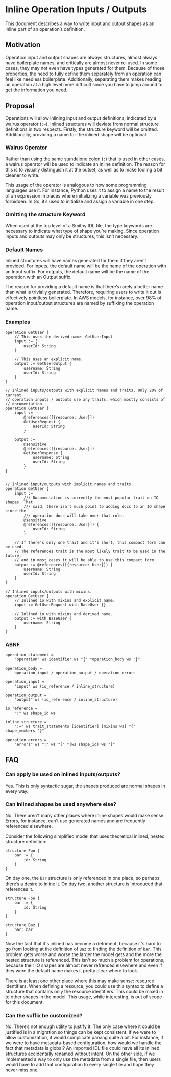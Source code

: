 # Inline Operation Inputs / Outputs

This document describes a way to write input and output shapes as an inline
part of an operation’s definition.

## Motivation

Operation input and output shapes are always structures, almost always have
boilerplate names, and critically are almost never re-used. In some cases, they
may not even have types generated for them. Because of those properties, the
need to fully define them separately from an operation can feel like needless
boilerplate. Additionally, separating them makes reading an operation at a high
level more difficult since you have to jump around to get the information you
need.

## Proposal

Operations will allow inlining input and output definitions, indicated by a
walrus operator (`:=`). Inlined structures will deviate from normal
structure definitions in two respects. Firstly, the structure keyword will be
omitted. Additionally, providing a name for the inlined shape will be optional.

### Walrus Operator

Rather than using the same standalone colon (`:`) that is used in other
cases, a walrus operator will be used to indicate an inline definition. The
reason for this is to visually distinguish it at the outset, as well as to make
tooling a bit cleaner to write.

This usage of the operator is analogous to how some programming languages use
it. For instance, Python uses it to assign a name to the result of an
expression in places where initializing a variable was previously forbidden.
In Go, it’s used to initialize and assign a variable in one step.

### Omitting the structure Keyword

When used at the top level of a Smithy IDL file, the type keywords are
necessary to indicate what type of shape you’re making. Since operation
inputs and outputs may only be structures, this isn’t necessary.

### Default Names

Inlined structures will have names generated for them if they aren’t
provided. For inputs, the default name will be the name of the operation with
an Input suffix. For outputs, the default name will be the name of the
operation with an Output suffix.

The reason for providing a default name is that there’s rarely a better name
than what is trivially generated. Therefore, requiring users to write it out
is effectively pointless boilerplate. In AWS models, for instance, over 98% of
operation input/output structures are named by suffixing the operation name.

### Examples

```
operation GetUser {
    // This uses the derived name: GetUserInput
    input := {
        userId: String
    }

    // This uses an explicit name.
    output := GetUserOutput {
        username: String
        userId: String
    }
}

// Inlined inputs/outputs with explicit names and traits. Only 20% of current
// operation inputs / outputs use any traits, which mostly consists of
// documentation.
operation GetUser {
    input :=
        @references([{resource: User}])
        GetUserRequest {
            userId: String
        }

    output :=
        @sensitive
        @references([{resource: User}])
        GetUserResponse {
            username: String
            userId: String
        }
}


// Inlined input/outputs with implicit names and traits.
operation GetUser {
    input :=
        /// Documentation is currently the most popular trait on IO shapes. That
        /// said, there isn't much point to adding docs to an IO shape since the
        /// operation docs will take over that role.
        @sensitive
        @references([{resource: User}]) {
            userId: String
        }

    // If there's only one trait and it's short, this compact form can be used.
    // The references trait is the most likely trait to be used in the future,
    // and in most cases it will be able to use this compact form.
    output := @references([{resource: User}]) {
        username: String
        userId: String
    }
}

// Inlined inputs/outputs with mixins.
operation GetUser {
    // Inlined io with mixins and explicit name.
    input := GetUserRequest with BaseUser {}

    // Inlined io with mixins and derived name.
    output := with BaseUser {
        username: String
    }
}
```

### ABNF

```
operation_statement =
    "operation" ws identifier ws "{" *operation_body ws "}"

operation_body =
    operation_input / operation_output / operation_errors

operation_input =
    "input" ws (io_reference / inline_structure)

operation_output =
    "output" ws (io_reference / inline_structure)

io_reference =
    ":" ws shape_id ws

inline_structure =
    ":=" ws trait_statements [identifier] [mixins ws] "{" shape_members "}"

operation_errors =
    "errors" ws ":" ws "[" *(ws shape_id) ws "]"
```

## FAQ

### Can apply be used on inlined inputs/outputs?

Yes. This is only syntactic sugar, the shapes produced are normal shapes in
every way.

### Can inlined shapes be used anywhere else?

No. There aren't many other places where inline shapes would make sense. Errors,
for instance, can’t use generated names and are frequently referenced elsewhere.

Consider the following simplified model that uses theoretical inlined, nested
structure definition:

```
structure Foo {
    bar := {
        id: String
    }
}
```

On day one, the `bar` structure is only referenced in one place, so perhaps
there’s a desire to inline it. On day two, another structure is introduced that
references it.

```
structure Foo {
    bar := {
        id: String
    }
}

structure Baz {
    bar: bar
}
```

Now the fact that it's inlined has become a detriment, because it's hard to go
from looking at the definition of `Baz` to finding the definition of `bar`. This
problem gets worse and worse the larger the model gets and the more the nested
structure is referenced. This isn't so much a problem for operations, because
their IO shapes are almost never refrenced elsewhere and even if they were the
default name makes it pretty clear where to look.

There is at least one other place where this may make sense: resource
identifiers. When defining a resource, you could use this syntax to define a
structure that contains only the resource identifiers. This could be mixed in
to other shapes in the model. This usage, while interesting, is out of scope
for this document.

### Can the suffix be customized?

No. There’s not enough utility to justify it. The only case where it could be
justified is in a migration so things can be kept consistent. If we were to
allow customization, it would complicate parsing quite a bit. For instance, if
we were to have metadata-based configuration, how would we handle the fact that
metadata is global? An imported IDL file could have all its inlined structures
accidentally renamed without intent. On the other side, if we implemented a way
to only use the metadata from a single file, then users would have to add that
configuration to every single file and hope they never miss one.
